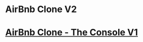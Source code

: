 # AirBnb Clone V2
# [AirBnb Clone - The Console V1](https://github.com/YoussefKamal098/AirBnB_clone)
